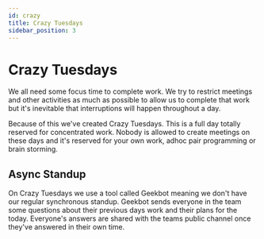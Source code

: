 ```yaml
---
id: crazy
title: Crazy Tuesdays
sidebar_position: 3
---
```


# Crazy Tuesdays

We all need some focus time to complete work. We try to restrict meetings and other activities as much as possible to allow us to complete that work but it's inevitable that interruptions will happen throughout a day.

Because of this we've created Crazy Tuesdays. This is a full day totally reserved for concentrated work. Nobody is allowed to create meetings on these days and it's reserved for your own work, adhoc pair programming or brain storming.

## Async Standup

On Crazy Tuesdays we use a tool called Geekbot meaning we don't have our regular synchronous standup. Geekbot sends everyone in the team some questions about their previous days work and their plans for the today. Everyone's answers are shared with the teams public channel once they've answered in their own time.
